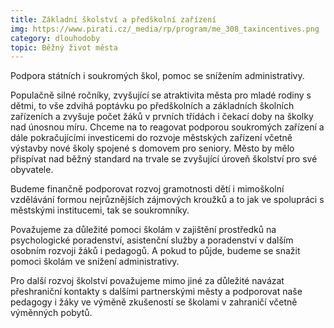 ```yaml
---
title: Základní školství a předškolní zařízení
img: https://www.pirati.cz/_media/rp/program/me_308_taxincentives.png
category: dlouhodoby
topic: Běžný život města
---
```

Podpora státních i soukromých škol, pomoc se snížením administrativy.

Populačně silné ročníky, zvyšující se atraktivita města pro mladé rodiny s dětmi, to vše zdvihá poptávku po předškolních a základních školních zařízeních a zvyšuje počet žáků v prvních třídách i čekací doby na školky nad únosnou míru. Chceme na to reagovat podporou soukromých zařízení a dále pokračujícími investicemi do rozvoje městských zařízení včetně výstavby nové školy spojené s domovem pro seniory.  Město by mělo přispívat nad běžný standard na trvale se zvyšující úroveň školství pro své obyvatele.

Budeme finančně podporovat rozvoj gramotnosti dětí i mimoškolní vzdělávání formou nejrůznějších zájmových kroužků a to jak ve spolupráci s městskými institucemi, tak se soukromníky.

Považujeme za důležité pomoci školám v zajištění prostředků na psychologické poradenství, asistenční služby a poradenství v dalším osobním rozvoji žáků i pedagogů. A pokud to půjde, budeme se snažit pomoci školám ve snížení administrativy. 

Pro další rozvoj školství považujeme mimo jiné za důležité navázat přeshraniční kontakty s dalšími partnerskými městy a podporovat naše pedagogy i žáky ve výměně zkušeností se školami v zahraničí včetně výměnných pobytů.  
